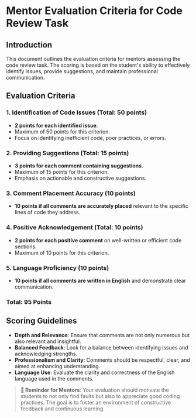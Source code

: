 # Mentor Evaluation Criteria for Code Review Task

## Introduction

This document outlines the evaluation criteria for mentors assessing the code review task. The scoring is based on the student's ability to effectively identify issues, provide suggestions, and maintain professional communication.

## Evaluation Criteria

### 1. Identification of Code Issues (Total: 50 points)

- **2 points for each identified issue**.
- Maximum of 50 points for this criterion.
- Focus on identifying inefficient code, poor practices, or errors.

### 2. Providing Suggestions (Total: 15 points)

- **3 points for each comment containing suggestions**.
- Maximum of 15 points for this criterion.
- Emphasis on actionable and constructive suggestions.

### 3. Comment Placement Accuracy (10 points)

- **10 points if all comments are accurately placed** relevant to the specific lines of code they address.

### 4. Positive Acknowledgement (Total: 10 points)

- **2 points for each positive comment** on well-written or efficient code sections.
- Maximum of 10 points for this criterion.

### 5. Language Proficiency (10 points)

- **10 points if all comments are written in English** and demonstrate clear communication.

### Total: 95 Points

## Scoring Guidelines

- **Depth and Relevance**: Ensure that comments are not only numerous but also relevant and insightful.
- **Balanced Feedback**: Look for a balance between identifying issues and acknowledging strengths.
- **Professionalism and Clarity**: Comments should be respectful, clear, and aimed at enhancing understanding.
- **Language Use**: Evaluate the clarity and correctness of the English language used in the comments.

> **📌 Reminder for Mentors**: Your evaluation should motivate the students to not only find faults but also to appreciate good coding practices. The goal is to foster an environment of constructive feedback and continuous learning.
